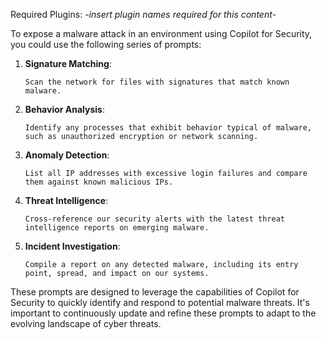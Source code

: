Required Plugins: -*insert plugin names required for this content*-

To expose a malware attack in an environment using Copilot for Security, you could use the following series of prompts:

1. **Signature Matching**:
   ```
   Scan the network for files with signatures that match known malware.
   ```

2. **Behavior Analysis**:
   ```
   Identify any processes that exhibit behavior typical of malware, such as unauthorized encryption or network scanning.
   ```

3. **Anomaly Detection**:
   ```
   List all IP addresses with excessive login failures and compare them against known malicious IPs.
   ```

4. **Threat Intelligence**:
   ```
   Cross-reference our security alerts with the latest threat intelligence reports on emerging malware.
   ```

5. **Incident Investigation**:
   ```
   Compile a report on any detected malware, including its entry point, spread, and impact on our systems.
   ```

These prompts are designed to leverage the capabilities of Copilot for Security to quickly identify and respond to potential malware threats. It's important to continuously update and refine these prompts to adapt to the evolving landscape of cyber threats.

